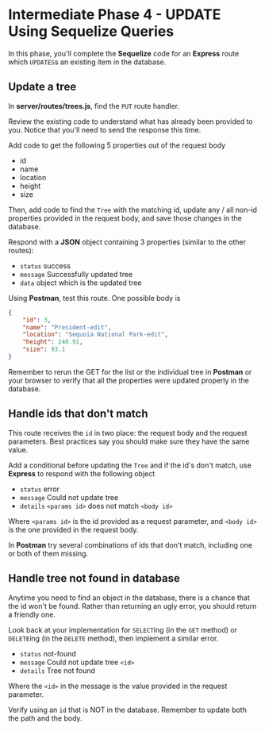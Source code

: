 # Intermediate Phase 4 - UPDATE Using Sequelize Queries

In this phase, you'll complete the **Sequelize** code for an **Express** route
which `UPDATES`s an existing item in the database.

## Update a tree

In __server/routes/trees.js__, find the `PUT` route handler.

Review the existing code to understand what has already been provided to you.
Notice that you'll need to send the response this time.

Add code to get the following 5 properties out of the request body

* id
* name
* location
* height
* size

Then, add code to find the `Tree` with the matching id, update any / all non-id
properties provided in the request body, and save those changes in the database.

Respond with a **JSON** object containing 3 properties (similar to the other 
routes):

* `status` success
* `message` Successfully updated tree
* `data` object which is the updated tree

Using **Postman**, test this route. One possible body is

```json
{
    "id": 3,
    "name": "President-edit",
    "location": "Sequoia National Park-edit",
    "height": 240.91,
    "size": 93.1
}
```

Remember to rerun the GET for the list or the individual tree in **Postman** or
your browser to verify that all the properties were updated properly in the 
database.

## Handle ids that don't match

This route receives the `id` in two place: the request body and the request
parameters. Best practices say you should make sure they have the same value.

Add a conditional before updating the `Tree` and if the id's don't match, use
**Express** to respond with the following object

* `status` error
* `message` Could not update tree
* `details` `<params id>` does not match `<body id>`

Where `<params id>` is the id provided as a request parameter, and `<body id>`
is the one provided in the request body.

In **Postman** try several combinations of ids that don't match, including one 
or both of them missing.

## Handle tree not found in database

Anytime you need to find an object in the database, there is a chance that the
id won't be found. Rather than returning an ugly error, you should return a 
friendly one.

Look back at your implementation for `SELECT`ing (in the `GET` method) or
`DELETE`ing (in the `DELETE` method), then implement a similar error.

* `status` not-found
* `message` Could not update tree `<id>`
* `details` Tree not found

Where the `<id>` in the message is the value provided in the request parameter.

Verify using an `id` that is NOT in the database. Remember to update both the
path and the body.
